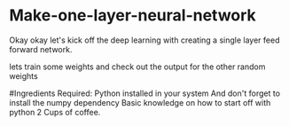 # Make-one-layer-neural-network

Okay okay let's kick off the deep learning with creating a single layer feed forward network. 

lets train some weights and check out the output for the other random weights

#Ingredients Required:
 Python installed in your system
 And don't forget to install the numpy dependency
 Basic knowledge on how to start off with python
 2 Cups of coffee.
 
